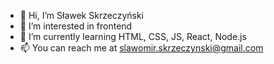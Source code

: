 - 👋 Hi, I’m Sławek Skrzeczyński
- 👀 I’m interested in frontend
- 🌱 I’m currently learning HTML, CSS, JS, React, Node.js
- 📫 You can reach me at slawomir.skrzeczynski@gmail.com

